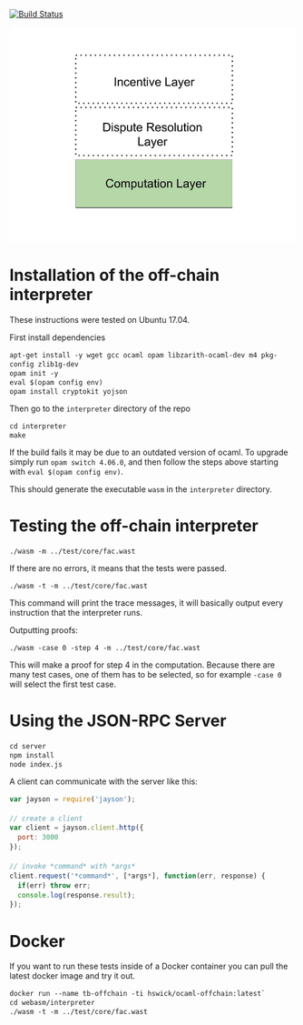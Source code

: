 [![Build Status](https://travis-ci.org/TrueBitFoundation/ocaml-offchain.svg?branch=master)](https://travis-ci.org/TrueBitFoundation/ocaml-offchain)

<p align="center">
  <img src="./Computation Layer.jpg"/>
</p>

# Installation of the off-chain interpreter

These instructions were tested on Ubuntu 17.04.

First install dependencies
```
apt-get install -y wget gcc ocaml opam libzarith-ocaml-dev m4 pkg-config zlib1g-dev
opam init -y
eval $(opam config env)
opam install cryptokit yojson
```

Then go to the `interpreter` directory of the repo
```
cd interpreter
make
```

If the build fails it may be due to an outdated version of ocaml. To upgrade simply run `opam switch 4.06.0`, and then follow the steps above starting with `eval $(opam config env)`.

This should generate the executable `wasm` in the `interpreter` directory.

# Testing the off-chain interpreter
```
./wasm -m ../test/core/fac.wast
```
If there are no errors, it means that the tests were passed.

```
./wasm -t -m ../test/core/fac.wast
```

This command will print the trace messages, it will basically output every instruction that the interpreter runs.

Outputting proofs:
```
./wasm -case 0 -step 4 -m ../test/core/fac.wast
```
This will make a proof for step 4 in the computation. Because there are many test cases, one of them has to be selected, so for example `-case 0` will select the first test case.

# Using the JSON-RPC Server

```
cd server
npm install
node index.js
```

A client can communicate with the server like this:
```javascript
var jayson = require('jayson');

// create a client
var client = jayson.client.http({
  port: 3000
});

// invoke *command* with *args*
client.request('*command*', [*args*], function(err, response) {
  if(err) throw err;
  console.log(response.result);
});
```

# Docker

If you want to run these tests inside of a Docker container you can pull the latest docker image and try it out.

```
docker run --name tb-offchain -ti hswick/ocaml-offchain:latest`
cd webasm/interpreter
./wasm -t -m ../test/core/fac.wast
```
